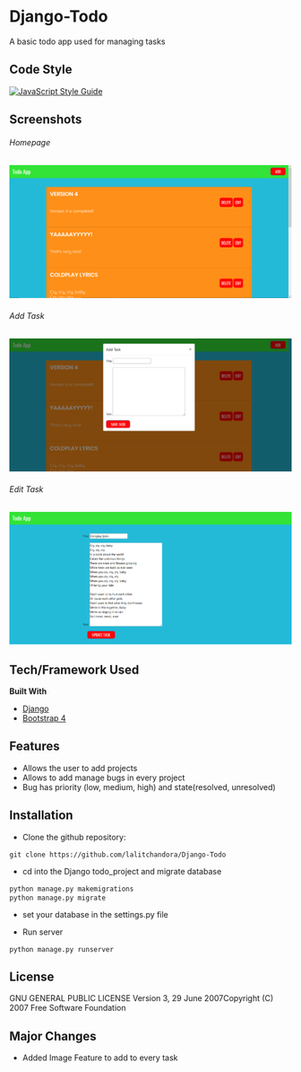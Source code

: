 # Django-Todo

A basic todo app used for managing tasks

## Code Style

[![JavaScript Style Guide](https://img.shields.io/badge/code_style-standard-brightgreen.svg)](https://standardjs.com)

## Screenshots

###### Homepage
![Image file of the web app](https://github.com/lalitchandora/Django-Todo/blob/master/screenshots/homepage.png)

###### Add Task
![Image file of the web app](https://github.com/lalitchandora/Django-Todo/blob/master/screenshots/add%20task.png)

###### Edit Task
![Image file of the web app](https://github.com/lalitchandora/Django-Todo/blob/master/screenshots/update%20task.png)

## Tech/Framework Used

**Built With**

- [Django](https://www.djangoproject.com/)
- [Bootstrap 4](https://getbootstrap.com/)

## Features

- Allows the user to add projects 
- Allows to add manage bugs in every project
- Bug has priority (low, medium, high) and state(resolved, unresolved)

## Installation

- Clone the github repository:

```
git clone https://github.com/lalitchandora/Django-Todo
```

- cd into the Django todo_project and migrate database

```
python manage.py makemigrations
python manage.py migrate
```

- set your database in the settings.py file

- Run server

```
python manage.py runserver
```

## License

GNU GENERAL PUBLIC LICENSE Version 3, 29 June 2007Copyright (C) 2007 Free Software Foundation

## Major Changes

- Added Image Feature to add to every task
